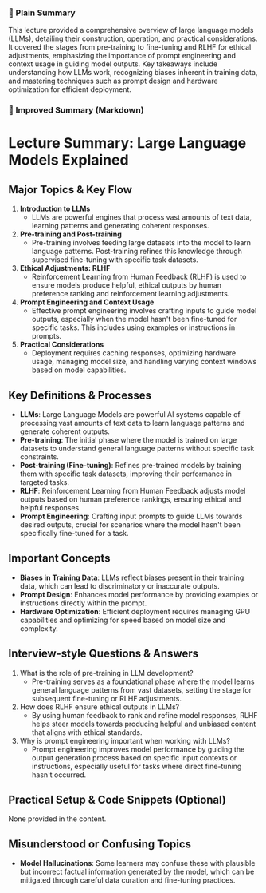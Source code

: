  ### 🧾 Plain Summary
This lecture provided a comprehensive overview of large language models (LLMs), detailing their construction, operation, and practical considerations. It covered the stages from pre-training to fine-tuning and RLHF for ethical adjustments, emphasizing the importance of prompt engineering and context usage in guiding model outputs. Key takeaways include understanding how LLMs work, recognizing biases inherent in training data, and mastering techniques such as prompt design and hardware optimization for efficient deployment.

### 📝 Improved Summary (Markdown)
# Lecture Summary: Large Language Models Explained

## Major Topics & Key Flow
1. **Introduction to LLMs**
   - LLMs are powerful engines that process vast amounts of text data, learning patterns and generating coherent responses.
2. **Pre-training and Post-training**
   - Pre-training involves feeding large datasets into the model to learn language patterns. Post-training refines this knowledge through supervised fine-tuning with specific task datasets.
3. **Ethical Adjustments: RLHF**
   - Reinforcement Learning from Human Feedback (RLHF) is used to ensure models produce helpful, ethical outputs by human preference ranking and reinforcement learning adjustments.
4. **Prompt Engineering and Context Usage**
   - Effective prompt engineering involves crafting inputs to guide model outputs, especially when the model hasn't been fine-tuned for specific tasks. This includes using examples or instructions in prompts.
5. **Practical Considerations**
   - Deployment requires caching responses, optimizing hardware usage, managing model size, and handling varying context windows based on model capabilities.

## Key Definitions & Processes
- **LLMs**: Large Language Models are powerful AI systems capable of processing vast amounts of text data to learn language patterns and generate coherent outputs.
- **Pre-training**: The initial phase where the model is trained on large datasets to understand general language patterns without specific task constraints.
- **Post-training (Fine-tuning)**: Refines pre-trained models by training them with specific task datasets, improving their performance in targeted tasks.
- **RLHF**: Reinforcement Learning from Human Feedback adjusts model outputs based on human preference rankings, ensuring ethical and helpful responses.
- **Prompt Engineering**: Crafting input prompts to guide LLMs towards desired outputs, crucial for scenarios where the model hasn't been specifically fine-tuned for a task.

## Important Concepts
- **Biases in Training Data**: LLMs reflect biases present in their training data, which can lead to discriminatory or inaccurate outputs.
- **Prompt Design**: Enhances model performance by providing examples or instructions directly within the prompt.
- **Hardware Optimization**: Efficient deployment requires managing GPU capabilities and optimizing for speed based on model size and complexity.

## Interview-style Questions & Answers
1. What is the role of pre-training in LLM development?
   - Pre-training serves as a foundational phase where the model learns general language patterns from vast datasets, setting the stage for subsequent fine-tuning or RLHF adjustments.
2. How does RLHF ensure ethical outputs in LLMs?
   - By using human feedback to rank and refine model responses, RLHF helps steer models towards producing helpful and unbiased content that aligns with ethical standards.
3. Why is prompt engineering important when working with LLMs?
   - Prompt engineering improves model performance by guiding the output generation process based on specific input contexts or instructions, especially useful for tasks where direct fine-tuning hasn't occurred.

## Practical Setup & Code Snippets (Optional)
None provided in the content.

## Misunderstood or Confusing Topics
- **Model Hallucinations**: Some learners may confuse these with plausible but incorrect factual information generated by the model, which can be mitigated through careful data curation and fine-tuning practices.